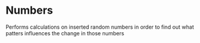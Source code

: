 # Numbers
Performs calculations on inserted random numbers in order to find out what patters influences the change in those numbers
